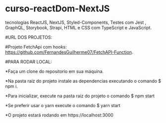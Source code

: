 # curso-reactDom-NextJS
tecnologias ReactJS, NextJS, Styled-Components, Testes com Jest , GraphQL, Storybook, Strapi, HTML e CSS com TypeScript e JavaScript.

#URL DOS PROJETOS: 

#Projeto FetchApi com hooks:
https://github.com/FernandesGuilherme07/FetchAPI-Function.



#PARA RODAR LOCAL:

*Faça um clone do repositorio em sua máquina.

*Na pasta raiz do projeto instale as dependencias executando o comando $ npm i.

*Para inicializar, execute na pasta raiz do projeto o comando $ npm start

*Se preferir usar o yarn execute o comando $ yarn start

*O projeto estará rodando em https://localhost:3000 


